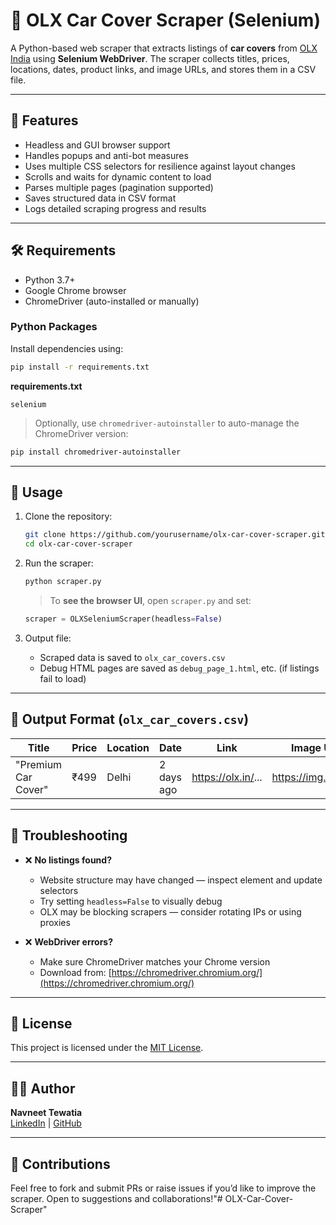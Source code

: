 
# 🚗 OLX Car Cover Scraper (Selenium)

A Python-based web scraper that extracts listings of **car covers** from [OLX India](https://www.olx.in) using **Selenium WebDriver**. The scraper collects titles, prices, locations, dates, product links, and image URLs, and stores them in a CSV file.

---

## 📌 Features

- Headless and GUI browser support
- Handles popups and anti-bot measures
- Uses multiple CSS selectors for resilience against layout changes
- Scrolls and waits for dynamic content to load
- Parses multiple pages (pagination supported)
- Saves structured data in CSV format
- Logs detailed scraping progress and results

---

## 🛠️ Requirements

- Python 3.7+
- Google Chrome browser
- ChromeDriver (auto-installed or manually)

### Python Packages

Install dependencies using:

```bash
pip install -r requirements.txt
```

**requirements.txt**
```
selenium
```

> Optionally, use `chromedriver-autoinstaller` to auto-manage the ChromeDriver version:
```bash
pip install chromedriver-autoinstaller
```

---

## 🚀 Usage

1. Clone the repository:
   ```bash
   git clone https://github.com/yourusername/olx-car-cover-scraper.git
   cd olx-car-cover-scraper
   ```

2. Run the scraper:
   ```bash
   python scraper.py
   ```

   > To **see the browser UI**, open `scraper.py` and set:
   ```python
   scraper = OLXSeleniumScraper(headless=False)
   ```

3. Output file:
   - Scraped data is saved to `olx_car_covers.csv`
   - Debug HTML pages are saved as `debug_page_1.html`, etc. (if listings fail to load)

---

## 📁 Output Format (`olx_car_covers.csv`)

| Title | Price | Location | Date | Link | Image URL |
|-------|-------|----------|------|------|------------|
| "Premium Car Cover" | ₹499 | Delhi | 2 days ago | https://olx.in/... | https://img.olx.in/... |

---

## 🧠 Troubleshooting

- ❌ **No listings found?**
  - Website structure may have changed — inspect element and update selectors
  - Try setting `headless=False` to visually debug
  - OLX may be blocking scrapers — consider rotating IPs or using proxies

- ❌ **WebDriver errors?**
  - Make sure ChromeDriver matches your Chrome version
  - Download from: [https://chromedriver.chromium.org/](https://chromedriver.chromium.org/)

---

## 📄 License

This project is licensed under the [MIT License](LICENSE).

---

## 👨‍💻 Author

**Navneet Tewatia**  
[LinkedIn](https://www.linkedin.com/in/navneettewatia/) | [GitHub](https://github.com/navneet-97)

---

## 🙌 Contributions

Feel free to fork and submit PRs or raise issues if you’d like to improve the scraper. Open to suggestions and collaborations!"# OLX-Car-Cover-Scraper" 
